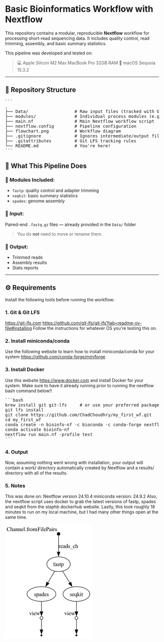 # Basic Bioinformatics Workflow with Nextflow

This repository contains a modular, reproducible **Nextflow** workflow for processing short-read sequencing data. 
It includes quality control, read trimming, assembly, and basic summary statistics.

This pipeline was developed and tested on:
> 💻 Apple Silicon M2 Max MacBook Pro 32GB RAM
> 🧪 macOS Sequoia 15.3.2  

---

## 📁 Repository Structure
<pre>
```
.
├── Data/                  # Raw input files (tracked with Git LFS)
├── modules/               # Individual process modules (e.g. fastp, spades, seqkit)
├── main.nf                # Main Nextflow workflow script
├── nextflow.config        # Pipeline configuration
├── flowchart.png          # Workflow diagram
├── .gitignore             # Ignores intermediate/output files
├── .gitattributes         # Git LFS tracking rules
└── README.md              # You're here!
```
</pre>


## 🚀 What This Pipeline Does

### 🔹 Modules Included:
- `fastp`: quality control and adapter trimming
- `seqkit`: basic summary statistics
- `spades`: genome assembly

### 🔹 Input:
Paired-end `.fastq.gz` files — already provided in the `Data/` folder  
> You do **not** need to move or rename them.

### 🔹 Output:
- Trimmed reads
- Assembly results
- Stats reports

---

## ⚙️ Requirements

Install the following tools before running the workflow:

### 1. Git & Git LFS
https://git-lfs.com 
https://github.com/git-lfs/git-lfs?tab=readme-ov-file#installing
Follow the instructions for whatever OS you're testing this on.
### 2. Install miniconda/conda 
Use the following website to learn how to install miniconda/conda for your system https://github.com/conda-forge/miniforge
### 3. Install Docker
Use this website https://www.docker.com and install Docker for your system. Make sure to have it already running prior to running the nextflow bash command below!!
<pre>
```bash
brew install git git-lfs     # or use your preferred package manager
git lfs install
git clone https://github.com/ChadChoudhry/my_first_wf.git
cd my_first_wf
conda create -n bioinfo-nf -c bioconda -c conda-forge nextflow graphviz
conda activate bioinfo-nf
nextflow run main.nf -profile test
```
</pre>
### 4. Output
Now, assuming nothing went wrong with installation, your output will contain a work/ directory automatically created by 
Nextflow and a results/ directory with all of the results.

### 5. Notes
This was done on: 
Nextflow version 24.10.4
miniconda version: 24.9.2
Also, the nextflow script uses docker to grab the latest versions of fastp, spades and seqkit from the staphb dockerhub website.
Lastly, this took roughly 18 minutes to run on my local machine, but I had many other things open at the same time.


![Workflow Diagram](flowchart.png)
